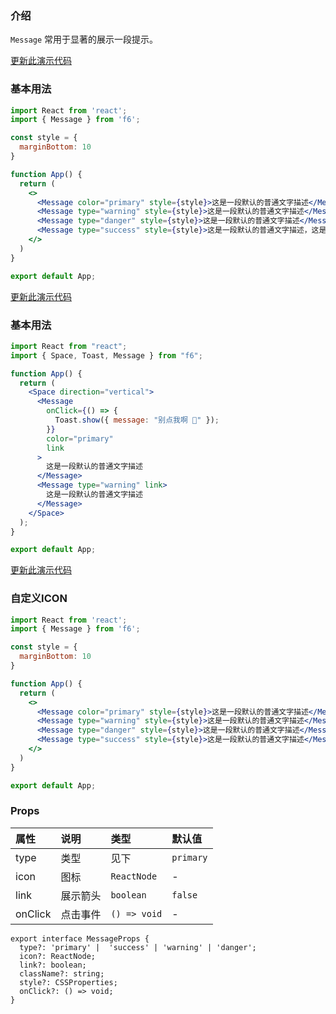 <div class="block-panel">

<h3>介绍</h3>

`Message` 常用于显著的展示一段提示。


</div>
<div class="block-panel">
        <a class="to-github-link" target="_blank" href=https://github.com/Webang/f6/tree/master/packages/f6/packages/message/demo/basic.md>更新此演示代码</a>
        <h3>基本用法</h3>

```jsx
import React from 'react';
import { Message } from 'f6';

const style = {
  marginBottom: 10
}

function App() {
  return (
    <>
      <Message color="primary" style={style}>这是一段默认的普通文字描述</Message>
      <Message type="warning" style={style}>这是一段默认的普通文字描述</Message>
      <Message type="danger" style={style}>这是一段默认的普通文字描述</Message>
      <Message type="success" style={style}>这是一段默认的普通文字描述，这是一段默认的普通文字描述，这是一段默认的普通文字描述，这是一段默认的普通文字描述</Message>
    </>
  )
}

export default App;
```
</div>

<div class="block-panel">
        <a class="to-github-link" target="_blank" href=https://github.com/Webang/f6/tree/master/packages/f6/packages/message/demo/link.md>更新此演示代码</a>
        <h3>基本用法</h3>

```jsx
import React from "react";
import { Space, Toast, Message } from "f6";

function App() {
  return (
    <Space direction="vertical">
      <Message
        onClick={() => {
          Toast.show({ message: "别点我啊 💋" });
        }}
        color="primary"
        link
      >
        这是一段默认的普通文字描述
      </Message>
      <Message type="warning" link>
        这是一段默认的普通文字描述
      </Message>
    </Space>
  );
}

export default App;
```
</div>

<div class="block-panel">
        <a class="to-github-link" target="_blank" href=https://github.com/Webang/f6/tree/master/packages/f6/packages/message/demo/icon.md>更新此演示代码</a>
        <h3>自定义ICON</h3>

```jsx
import React from 'react';
import { Message } from 'f6';

const style = {
  marginBottom: 10
}

function App() {
  return (
    <>
      <Message color="primary" style={style}>这是一段默认的普通文字描述</Message>
      <Message type="warning" style={style}>这是一段默认的普通文字描述</Message>
      <Message type="danger" style={style}>这是一段默认的普通文字描述</Message>
      <Message type="success" style={style}>这是一段默认的普通文字描述</Message>
    </>
  )
}

export default App;
```
</div>
<div class="block-panel">

<h3>Props</h3>

| 属性 | 说明 | 类型 | 默认值 |
| :-  | :- | :- | :- |
| type | 类型 | 见下 | `primary` |
| icon | 图标 | `ReactNode` | - |
| link | 展示箭头 | `boolean` | `false` |
| onClick | 点击事件 | `() => void` | - |

```tsx
export interface MessageProps {
  type?: 'primary' |  'success' | 'warning' | 'danger';
  icon?: ReactNode;
  link?: boolean;
  className?: string;
  style?: CSSProperties;
  onClick?: () => void;
}
```
</div>